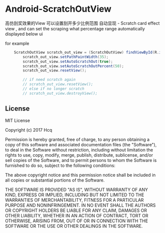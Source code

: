Android-ScratchOutView
========================

高仿刮奖效果的View 可以设置刮开多少比例范围 自动显现 - Scratch card effect view , and can set the scraping what percentage range automatically displayed below ui


for example

```java
	ScratchOutView scratch_out_view = (ScratchOutView) findViewById(R.id.scratch_out_view);
		scratch_out_view.setPathPaintWidth(35);
		scratch_out_view.setAutoScratchOut(true);
		scratch_out_view.setAutoScratchOutPercent(50);
		scratch_out_view.resetView();
		
		// if need scratch again
		// scratch_out_view.resetView();
		// else if no longer scratch 
		// scratch_out_view.destroyView();
```

## License

MIT License

Copyright (c) 2017 Hcq

Permission is hereby granted, free of charge, to any person obtaining a copy
of this software and associated documentation files (the "Software"), to deal
in the Software without restriction, including without limitation the rights
to use, copy, modify, merge, publish, distribute, sublicense, and/or sell
copies of the Software, and to permit persons to whom the Software is
furnished to do so, subject to the following conditions:

The above copyright notice and this permission notice shall be included in all
copies or substantial portions of the Software.

THE SOFTWARE IS PROVIDED "AS IS", WITHOUT WARRANTY OF ANY KIND, EXPRESS OR
IMPLIED, INCLUDING BUT NOT LIMITED TO THE WARRANTIES OF MERCHANTABILITY,
FITNESS FOR A PARTICULAR PURPOSE AND NONINFRINGEMENT. IN NO EVENT SHALL THE
AUTHORS OR COPYRIGHT HOLDERS BE LIABLE FOR ANY CLAIM, DAMAGES OR OTHER
LIABILITY, WHETHER IN AN ACTION OF CONTRACT, TORT OR OTHERWISE, ARISING FROM,
OUT OF OR IN CONNECTION WITH THE SOFTWARE OR THE USE OR OTHER DEALINGS IN THE
SOFTWARE.
